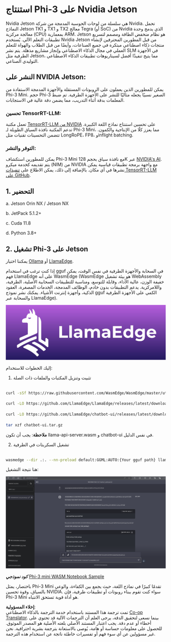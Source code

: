 <!--
CO_OP_TRANSLATOR_METADATA:
{
  "original_hash": "be4101a30d98e95a71d42c276e8bcd37",
  "translation_date": "2025-03-27T07:26:37+00:00",
  "source_file": "md\\01.Introduction\\03\\Jetson_Inference.md",
  "language_code": "ar"
}
-->
# **استنتاج Phi-3 على Nvidia Jetson**

Nvidia Jetson هي سلسلة من لوحات الحوسبة المدمجة من شركة Nvidia. تحمل النماذج Jetson TK1 و TX1 و TX2 معالج Tegra (أو SoC) من Nvidia الذي يدمج وحدة معالجة مركزية (CPU) بمعمارية ARM. Jetson هو نظام منخفض الطاقة ومصمم لتسريع تطبيقات التعلم الآلي. يُستخدم Nvidia Jetson من قبل المطورين المحترفين لإنشاء منتجات ذكاء اصطناعي مبتكرة في جميع الصناعات، وأيضًا من قبل الطلاب والهواة للتعلم العملي في مجال الذكاء الاصطناعي وإنجاز مشاريع مذهلة. يتم نشر SLM في الأجهزة الطرفية مثل Jetson، مما يتيح تنفيذًا أفضل لسيناريوهات تطبيقات الذكاء الاصطناعي التوليدي الصناعي.

## النشر على NVIDIA Jetson:
يمكن للمطورين الذين يعملون على الروبوتات المستقلة والأجهزة المدمجة الاستفادة من Phi-3 Mini. حجم Phi-3 الصغير نسبيًا يجعله مثاليًا للنشر على الأجهزة الطرفية. تم ضبط المعلمات بدقة أثناء التدريب، مما يضمن دقة عالية في الاستجابات.

### تحسين TensorRT-LLM:
تعمل مكتبة [TensorRT-LLM من NVIDIA](https://github.com/NVIDIA/TensorRT-LLM?WT.mc_id=aiml-138114-kinfeylo) على تحسين استنتاج نماذج اللغة الكبيرة. تدعم المكتبة نافذة السياق الطويلة لـ Phi-3 Mini، مما يعزز كلًا من الإنتاجية والكمون. تتضمن التحسينات تقنيات مثل LongRoPE، FP8، وinflight batching.

### التوفر والنشر:
يمكن للمطورين استكشاف Phi-3 Mini مع نافذة سياق بحجم 128K عبر [NVIDIA's AI](https://www.nvidia.com/en-us/ai-data-science/generative-ai/). يتم تقديمه كخدمة ميكرو (NIM) من NVIDIA مع واجهة برمجة تطبيقات قياسية يمكن نشرها في أي مكان. بالإضافة إلى ذلك، يمكن الاطلاع على [تنفيذات TensorRT-LLM على GitHub](https://github.com/NVIDIA/TensorRT-LLM).

## **1. التحضير**

a. Jetson Orin NX / Jetson NX

b. JetPack 5.1.2+
   
c. Cuda 11.8
   
d. Python 3.8+

## **2. تشغيل Phi-3 على Jetson**

يمكننا اختيار [Ollama](https://ollama.com) أو [LlamaEdge](https://llamaedge.com).

إذا كنت ترغب في استخدام gguf في السحابة والأجهزة الطرفية في نفس الوقت، يمكن فهم LlamaEdge على أنه WasmEdge (WasmEdge هو بيئة تشغيل WebAssembly خفيفة الوزن، عالية الأداء، وقابلة للتوسع، ومناسبة للتطبيقات السحابية الأصلية، الطرفية، واللامركزية. يدعم التطبيقات بدون خادم، الوظائف المدمجة، الخدمات المصغرة، العقود الذكية، وأجهزة إنترنت الأشياء. يمكنك نشر نموذج gguf الكمي على الأجهزة الطرفية والسحابة عبر LlamaEdge).

![llamaedge](../../../../../translated_images/llamaedge.1356a35c809c5e9d89d8168db0c92161e87f5e2c34831f2fad800f00fc4e74dc.ar.jpg)

إليك الخطوات للاستخدام:

1. تثبيت وتنزيل المكتبات والملفات ذات الصلة

```bash

curl -sSf https://raw.githubusercontent.com/WasmEdge/WasmEdge/master/utils/install.sh | bash -s -- --plugin wasi_nn-ggml

curl -LO https://github.com/LlamaEdge/LlamaEdge/releases/latest/download/llama-api-server.wasm

curl -LO https://github.com/LlamaEdge/chatbot-ui/releases/latest/download/chatbot-ui.tar.gz

tar xzf chatbot-ui.tar.gz

```

**ملاحظة**: يجب أن تكون llama-api-server.wasm و chatbot-ui في نفس الدليل.

2. تشغيل السكربتات في الطرفية

```bash

wasmedge --dir .:. --nn-preload default:GGML:AUTO:{Your gguf path} llama-api-server.wasm -p phi-3-chat

```

هنا نتيجة التشغيل:

![llamaedgerun](../../../../../translated_images/llamaedgerun.66eb2acd7f14e814437879522158b9531ae7c955014d48d0708d0e4ce6ac94a6.ar.png)

***كود نموذجي*** [Phi-3 mini WASM Notebook Sample](https://github.com/Azure-Samples/Phi-3MiniSamples/tree/main/wasm)

باختصار، يمثل Phi-3 Mini تقدمًا كبيرًا في نماذج اللغة، حيث يجمع بين الكفاءة، والوعي بالسياق، وقوة تحسين NVIDIA. سواء كنت تقوم ببناء روبوتات أو تطبيقات طرفية، فإن Phi-3 Mini هو أداة قوية تستحق الانتباه.

**إخلاء المسؤولية**:  
تمت ترجمة هذا المستند باستخدام خدمة الترجمة بالذكاء الاصطناعي [Co-op Translator](https://github.com/Azure/co-op-translator). بينما نسعى لتحقيق الدقة، يرجى العلم أن الترجمات الآلية قد تحتوي على أخطاء أو عدم دقة. يجب اعتبار المستند الأصلي بلغته الأصلية هو المصدر الموثوق. للحصول على معلومات حساسة أو هامة، يُوصى بالاستعانة بترجمة بشرية احترافية. نحن غير مسؤولين عن أي سوء فهم أو تفسيرات خاطئة ناتجة عن استخدام هذه الترجمة.